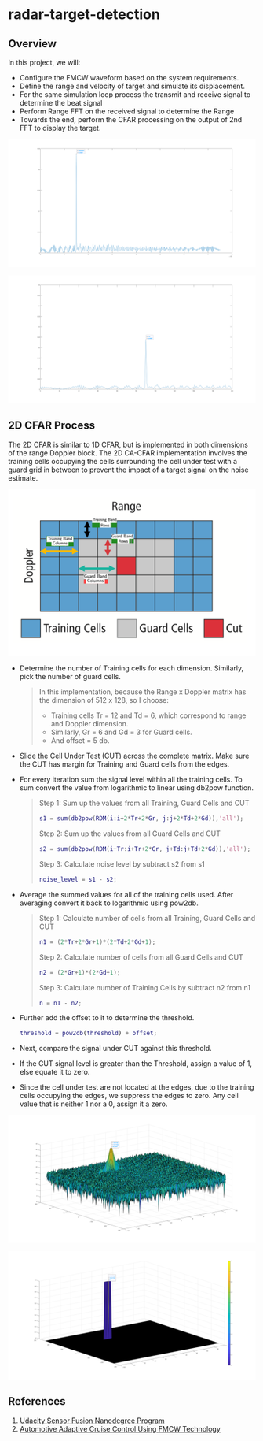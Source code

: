 # radar-target-detection



## Overview

In this project, we will:

- Configure the FMCW waveform based on the system requirements.
- Define the range and velocity of target and simulate its displacement.
- For the same simulation loop process the transmit and receive signal to determine the beat signal
- Perform Range FFT on the received signal to determine the Range
- Towards the end, perform the CFAR processing on the output of 2nd FFT to display the target.



![source: FFT output](./media/1.png)



![source: Range FFT](./media/2.png)



## 2D CFAR Process

The 2D CFAR is similar to 1D CFAR, but is implemented in both dimensions of the range Doppler block. The 2D CA-CFAR implementation involves the training cells occupying the cells surrounding the cell under test with a guard grid in between to prevent the impact of a target signal on the noise estimate.

![source: electronicproducts.com](./media/5.png)



- Determine the number of Training cells for each dimension. Similarly, pick the number of guard cells.

  > In this implementation, because the Range x Doppler matrix has the dimension of  512 x 128, so I choose: 
  >
  > - Training cells Tr = 12 and Td = 6, which correspond to range and Doppler dimension. 
  > - Similarly, Gr = 6 and Gd = 3 for Guard cells. 
  > - And offset = 5 db.

- Slide the Cell Under Test (CUT) across the complete matrix. Make sure the CUT has margin for Training and Guard cells from the edges.

- For every iteration sum the signal level within all the training cells. To sum convert the value from logarithmic to linear using db2pow function.

  > Step 1: Sum up the values from all Training, Guard Cells and CUT 
  >
  > ```matlab
  > s1 = sum(db2pow(RDM(i:i+2*Tr+2*Gr, j:j+2*Td+2*Gd)),'all');
  > ```
  >
  > Step 2: Sum up the values from all Guard Cells and CUT
  >
  > ```matlab
  > s2 = sum(db2pow(RDM(i+Tr:i+Tr+2*Gr, j+Td:j+Td+2*Gd)),'all');
  > ```
  >
  > Step 3: Calculate noise level by subtract s2 from s1
  >
  > ```matlab
  > noise_level = s1 - s2;
  > ```

- Average the summed values for all of the training cells used. After averaging convert it back to logarithmic using pow2db.

  > Step 1: Calculate number of cells from all Training, Guard Cells and CUT 
  >
  > ```matlab
  > n1 = (2*Tr+2*Gr+1)*(2*Td+2*Gd+1);
  > ```
  >
  > Step 2: Calculate number of cells from all Guard Cells and CUT 
  >
  > ```matlab
  > n2 = (2*Gr+1)*(2*Gd+1);
  > ```
  >
  > Step 3: Calculate number of Training Cells by subtract n2 from n1
  >
  > ```matlab
  > n = n1 - n2;
  > ```

- Further add the offset to it to determine the threshold.

  ```matlab
  threshold = pow2db(threshold) + offset;
  ```

- Next, compare the signal under CUT against this threshold.

- If the CUT signal level is greater than the Threshold, assign a value of 1, else equate it to zero.

- Since the cell under test are not located at the edges, due to the training cells occupying the edges, we suppress the edges to zero. Any cell value that is neither 1 nor a 0, assign it a zero.



![source: 2D FFT](./media/3.png)



![source: 2D CFAR](./media/4.png)





## References

1. [Udacity Sensor Fusion Nanodegree Program](https://www.udacity.com/course/sensor-fusion-engineer-nanodegree--nd313)
2. [Automotive Adaptive Cruise Control Using FMCW Technology](https://www.mathworks.com/help/phased/examples/automotive-adaptive-cruise-control-using-fmcw-technology.html)